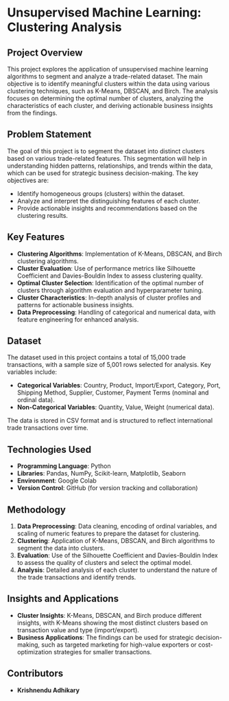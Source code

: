 # Unsupervised Machine Learning: Clustering Analysis

## Project Overview
This project explores the application of unsupervised machine learning algorithms to segment and analyze a trade-related dataset. The main objective is to identify meaningful clusters within the data using various clustering techniques, such as K-Means, DBSCAN, and Birch. The analysis focuses on determining the optimal number of clusters, analyzing the characteristics of each cluster, and deriving actionable business insights from the findings.

## Problem Statement
The goal of this project is to segment the dataset into distinct clusters based on various trade-related features. This segmentation will help in understanding hidden patterns, relationships, and trends within the data, which can be used for strategic business decision-making. The key objectives are:

- Identify homogeneous groups (clusters) within the dataset.
- Analyze and interpret the distinguishing features of each cluster.
- Provide actionable insights and recommendations based on the clustering results.

## Key Features
- **Clustering Algorithms**: Implementation of K-Means, DBSCAN, and Birch clustering algorithms.
- **Cluster Evaluation**: Use of performance metrics like Silhouette Coefficient and Davies-Bouldin Index to assess clustering quality.
- **Optimal Cluster Selection**: Identification of the optimal number of clusters through algorithm evaluation and hyperparameter tuning.
- **Cluster Characteristics**: In-depth analysis of cluster profiles and patterns for actionable business insights.
- **Data Preprocessing**: Handling of categorical and numerical data, with feature engineering for enhanced analysis.

## Dataset
The dataset used in this project contains a total of 15,000 trade transactions, with a sample size of 5,001 rows selected for analysis. Key variables include:

- **Categorical Variables**: Country, Product, Import/Export, Category, Port, Shipping Method, Supplier, Customer, Payment Terms (nominal and ordinal data).
- **Non-Categorical Variables**: Quantity, Value, Weight (numerical data).

The data is stored in CSV format and is structured to reflect international trade transactions over time.

## Technologies Used
- **Programming Language**: Python
- **Libraries**: Pandas, NumPy, Scikit-learn, Matplotlib, Seaborn
- **Environment**: Google Colab
- **Version Control**: GitHub (for version tracking and collaboration)

## Methodology
1. **Data Preprocessing**: Data cleaning, encoding of ordinal variables, and scaling of numeric features to prepare the dataset for clustering.
2. **Clustering**: Application of K-Means, DBSCAN, and Birch algorithms to segment the data into clusters.
3. **Evaluation**: Use of the Silhouette Coefficient and Davies-Bouldin Index to assess the quality of clusters and select the optimal model.
4. **Analysis**: Detailed analysis of each cluster to understand the nature of the trade transactions and identify trends.

## Insights and Applications
- **Cluster Insights**: K-Means, DBSCAN, and Birch produce different insights, with K-Means showing the most distinct clusters based on transaction value and type (import/export).
- **Business Applications**: The findings can be used for strategic decision-making, such as targeted marketing for high-value exporters or cost-optimization strategies for smaller transactions.

## Contributors
- **Krishnendu Adhikary**
